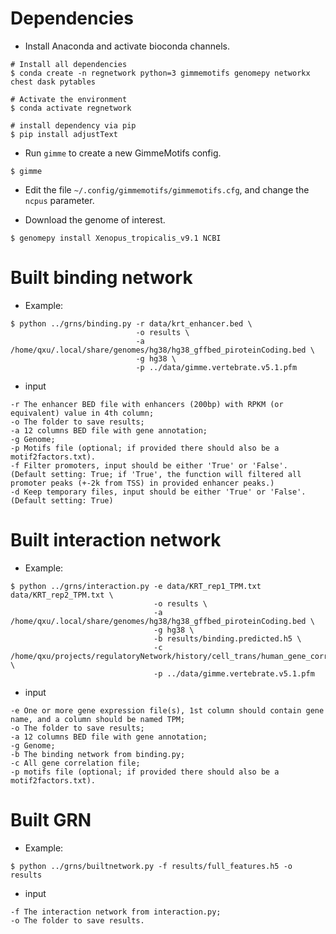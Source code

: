 # Dependencies

* Install Anaconda and activate bioconda channels.

```
# Install all dependencies
$ conda create -n regnetwork python=3 gimmemotifs genomepy networkx chest dask pytables

# Activate the environment
$ conda activate regnetwork

# install dependency via pip
$ pip install adjustText
```

* Run `gimme` to create a new GimmeMotifs config.

```
$ gimme
```

* Edit the file `~/.config/gimmemotifs/gimmemotifs.cfg`, and change the `ncpus` parameter.

* Download the genome of interest.

```
$ genomepy install Xenopus_tropicalis_v9.1 NCBI
```

# Built binding network

* Example:
```
$ python ../grns/binding.py -r data/krt_enhancer.bed \
                            -o results \
                            -a /home/qxu/.local/share/genomes/hg38/hg38_gffbed_piroteinCoding.bed \
                            -g hg38 \
                            -p ../data/gimme.vertebrate.v5.1.pfm
```
* input

```
-r The enhancer BED file with enhancers (200bp) with RPKM (or equivalent) value in 4th column;
-o The folder to save results;
-a 12 columns BED file with gene annotation;
-g Genome;
-p Motifs file (optional; if provided there should also be a motif2factors.txt).
-f Filter promoters, input should be either 'True' or 'False'. (Default setting: True; if 'True', the function will filtered all promoter peaks (+-2k from TSS) in provided enhancer peaks.)
-d Keep temporary files, input should be either 'True' or 'False'. (Default setting: True)
```

# Built interaction network

* Example:
```
$ python ../grns/interaction.py -e data/KRT_rep1_TPM.txt data/KRT_rep2_TPM.txt \
                                -o results \
                                -a /home/qxu/.local/share/genomes/hg38/hg38_gffbed_piroteinCoding.bed \
                                -g hg38 \
                                -b results/binding.predicted.h5 \
                                -c /home/qxu/projects/regulatoryNetwork/history/cell_trans/human_gene_correlation/expressioncorrelation.txt \
                                -p ../data/gimme.vertebrate.v5.1.pfm
```
* input
```
-e One or more gene expression file(s), 1st column should contain gene name, and a column should be named TPM; 
-o The folder to save results;
-a 12 columns BED file with gene annotation;
-g Genome;
-b The binding network from binding.py;
-c All gene correlation file;
-p motifs file (optional; if provided there should also be a motif2factors.txt).
```

# Built GRN

* Example:
```
$ python ../grns/builtnetwork.py -f results/full_features.h5 -o results
```
* input
```
-f The interaction network from interaction.py;
-o The folder to save results.
```


